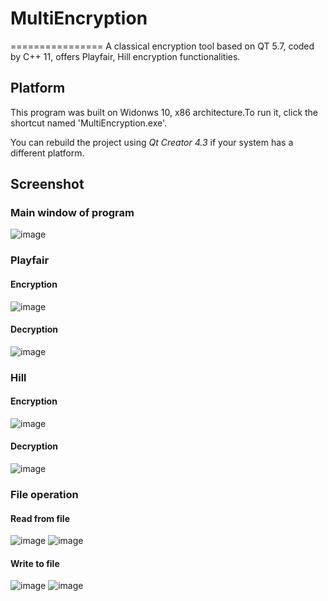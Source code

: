 # MultiEncryption
================
A classical encryption tool based on QT 5.7, coded by C++ 11, offers Playfair, Hill encryption functionalities.

## Platform
This program was built on Widonws 10, x86 architecture.To run it, click the shortcut named 'MultiEncryption.exe'.

You can rebuild the project using *Qt Creator 4.3* if your system has a different platform.

## Screenshot
### Main window of program
![image](https://github.com/gaunthan/MultiEncryption/blob/master/images/MainWindow.png)

### Playfair
#### Encryption
![image](https://github.com/gaunthan/MultiEncryption/blob/master/images/PlayfairEncryption.png)

#### Decryption
![image](https://github.com/gaunthan/MultiEncryption/blob/master/images/PlayfairDecryption.png)

### Hill
#### Encryption
![image](https://github.com/gaunthan/MultiEncryption/blob/master/images/HillEncryption.png)
#### Decryption
![image](https://github.com/gaunthan/MultiEncryption/blob/master/images/HillDecryption.png)

### File operation
#### Read from file
![image](https://github.com/gaunthan/MultiEncryption/blob/master/images/ReadFileAction.png)
![image](https://github.com/gaunthan/MultiEncryption/blob/master/images/ReadFileAction2.png)

#### Write to file
![image](https://github.com/gaunthan/MultiEncryption/blob/master/images/WriteFileAction.png)
![image](https://github.com/gaunthan/MultiEncryption/blob/master/images/WriteFileAction2.png)
